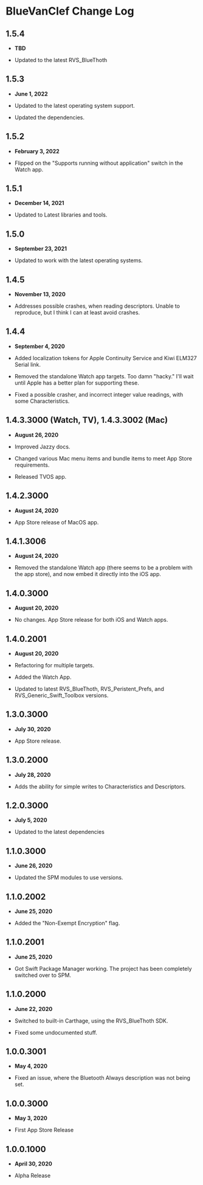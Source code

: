 # BlueVanClef Change Log

## 1.5.4

- **TBD**

- Updated to the latest RVS_BlueThoth

## 1.5.3

- **June 1, 2022**

- Updated to the latest operating system support.
- Updated the dependencies.

## 1.5.2

- **February 3, 2022**

- Flipped on the "Supports running without application" switch in the Watch app.

## 1.5.1

- **December 14, 2021**

- Updated to Latest libraries and tools.

## 1.5.0

- **September 23, 2021**

- Updated to work with the latest operating systems.

## 1.4.5

- **November 13, 2020**

- Addresses possible crashes, when reading descriptors. Unable to reproduce, but I think I can at least avoid crashes.

## 1.4.4

- **September 4, 2020**

- Added localization tokens for Apple Continuity Service and Kiwi ELM327 Serial link.
- Removed the standalone Watch app targets. Too damn "hacky." I'll wait until Apple has a better plan for supporting these.
- Fixed a possible crasher, and incorrect integer value readings, with some Characteristics.

## 1.4.3.3000 (Watch, TV), 1.4.3.3002 (Mac)

- **August 26, 2020**

- Improved Jazzy docs.
- Changed various Mac menu items and bundle items to meet App Store requirements.
- Released TVOS app.

## 1.4.2.3000

- **August 24, 2020**

- App Store release of MacOS app.

## 1.4.1.3006

- **August 24, 2020**

- Removed the standalone Watch app (there seems to be a problem with the app store), and now embed it directly into the iOS app.

## 1.4.0.3000

- **August 20, 2020**

- No changes. App Store release for both iOS and Watch apps.

## 1.4.0.2001

- **August 20, 2020**

- Refactoring for multiple targets.
- Added the Watch App.
- Updated to latest RVS_BlueThoth, RVS_Peristent_Prefs, and RVS_Generic_Swift_Toolbox versions.

## 1.3.0.3000

- **July 30, 2020**

- App Store release.

## 1.3.0.2000

- **July 28, 2020**

- Adds the ability for simple writes to Characteristics and Descriptors.

## 1.2.0.3000

- **July 5, 2020**

- Updated to the latest dependencies

## 1.1.0.3000

- **June 26, 2020**

- Updated the SPM modules to use versions.

## 1.1.0.2002

- **June 25, 2020**

- Added the "Non-Exempt Encryption" flag.

## 1.1.0.2001

- **June 25, 2020**

- Got Swift Package Manager working. The project has been completely switched over to SPM.

## 1.1.0.2000

- **June 22, 2020**

- Switched to built-in Carthage, using the RVS_BlueThoth SDK.
- Fixed some undocumented stuff.

## 1.0.0.3001

- **May 4, 2020**

- Fixed an issue, where the Bluetooth Always description was not being set.

## 1.0.0.3000

- **May 3, 2020**

- First App Store Release

## 1.0.0.1000

- **April 30, 2020**

- Alpha Release
